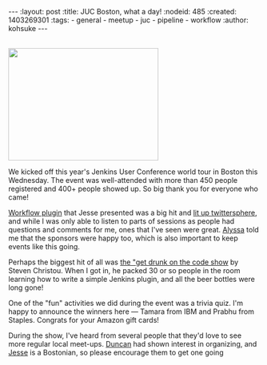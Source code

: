 --- :layout: post :title: JUC Boston, what a day! :nodeid: 485 :created: 1403269301 :tags: - general - meetup - juc - pipeline - workflow :author: kohsuke ---

[  
<img src="https://pbs.twimg.com/media/Bqbz9JQIIAA9gKG.jpg" width="300" height="225" />  
](https://twitter.com/BostonVC/status/479338642331426816)

We kicked off this year's Jenkins User Conference world tour in Boston this Wednesday. The event was well-attended with more than 450 people registered and 400+ people showed up. So big thank you for everyone who came!

[Workflow plugin](https://github.com/jenkinsci/workflow-plugin) that Jesse presented was a big hit and [lit up twittersphere](https://twitter.com/search?q=%23jenkinsconf&src=typd), and while I was only able to listen to parts of sessions as people had questions and comments for me, ones that I've seen were great. [Alyssa](http://jenkins-ci.org/content/jenkins-user-conference-completely-full) told me that the sponsors were happy too, which is also important to keep events like this going.

Perhaps the biggest hit of all was [the "get drunk on the code show](http://jenkins-ci.org/content/get-drunk-code-juc-boston) by Steven Christou. When I got in, he packed 30 or so people in the room learning how to write a simple Jenkins plugin, and all the beer bottles were long gone!

One of the "fun" activities we did during the event was a trivia quiz. I'm happy to announce the winners here — Tamara from IBM and Prabhu from Staples. Congrats for your Amazon gift cards!

During the show, I've heard from several people that they'd love to see more regular local meet-ups. [Duncan](https://twitter.com/duncanmak) had shown interest in organizing, and [Jesse](https://twitter.com/tyvole) is a Bostonian, so please encourage them to get one going
